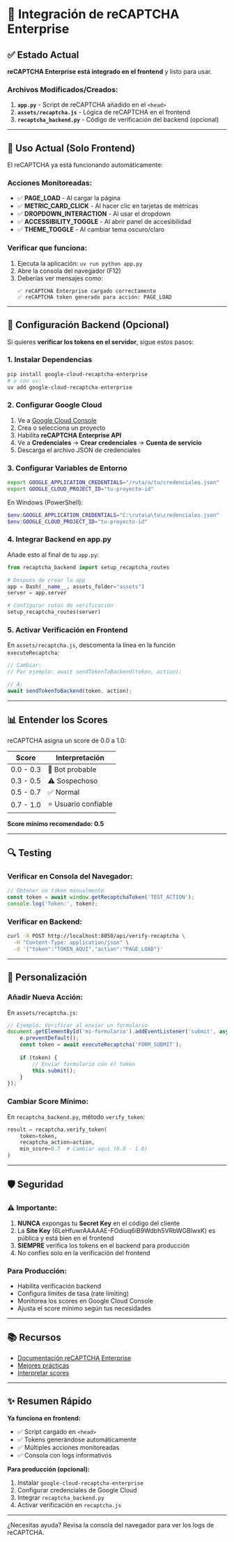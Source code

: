 # 🔐 Integración de reCAPTCHA Enterprise

## ✅ Estado Actual

**reCAPTCHA Enterprise está integrado en el frontend** y listo para usar.

### Archivos Modificados/Creados:

1. **`app.py`** - Script de reCAPTCHA añadido en el `<head>`
2. **`assets/recaptcha.js`** - Lógica de reCAPTCHA en el frontend
3. **`recaptcha_backend.py`** - Código de verificación del backend (opcional)

---

## 🚀 Uso Actual (Solo Frontend)

El reCAPTCHA ya está funcionando automáticamente:

### Acciones Monitoreadas:
- ✅ **PAGE_LOAD** - Al cargar la página
- ✅ **METRIC_CARD_CLICK** - Al hacer clic en tarjetas de métricas
- ✅ **DROPDOWN_INTERACTION** - Al usar el dropdown
- ✅ **ACCESSIBILITY_TOGGLE** - Al abrir panel de accesibilidad
- ✅ **THEME_TOGGLE** - Al cambiar tema oscuro/claro

### Verificar que funciona:
1. Ejecuta la aplicación: `uv run python app.py`
2. Abre la consola del navegador (F12)
3. Deberías ver mensajes como:
   ```
   ✅ reCAPTCHA Enterprise cargado correctamente
   ✅ reCAPTCHA token generado para acción: PAGE_LOAD
   ```

---

## 🔧 Configuración Backend (Opcional)

Si quieres **verificar los tokens en el servidor**, sigue estos pasos:

### 1. Instalar Dependencias

```bash
pip install google-cloud-recaptcha-enterprise
# o con uv:
uv add google-cloud-recaptcha-enterprise
```

### 2. Configurar Google Cloud

1. Ve a [Google Cloud Console](https://console.cloud.google.com/)
2. Crea o selecciona un proyecto
3. Habilita **reCAPTCHA Enterprise API**
4. Ve a **Credenciales** → **Crear credenciales** → **Cuenta de servicio**
5. Descarga el archivo JSON de credenciales

### 3. Configurar Variables de Entorno

```bash
export GOOGLE_APPLICATION_CREDENTIALS="/ruta/a/tu/credenciales.json"
export GOOGLE_CLOUD_PROJECT_ID="tu-proyecto-id"
```

En Windows (PowerShell):
```powershell
$env:GOOGLE_APPLICATION_CREDENTIALS="C:\ruta\a\tu\credenciales.json"
$env:GOOGLE_CLOUD_PROJECT_ID="tu-proyecto-id"
```

### 4. Integrar Backend en app.py

Añade esto al final de tu `app.py`:

```python
from recaptcha_backend import setup_recaptcha_routes

# Después de crear la app
app = Dash(__name__, assets_folder="assets")
server = app.server

# Configurar rutas de verificación
setup_recaptcha_routes(server)
```

### 5. Activar Verificación en Frontend

En `assets/recaptcha.js`, descomenta la línea en la función `executeRecaptcha`:

```javascript
// Cambiar:
// Por ejemplo: await sendTokenToBackend(token, action);

// A:
await sendTokenToBackend(token, action);
```

---

## 📊 Entender los Scores

reCAPTCHA asigna un score de 0.0 a 1.0:

| Score | Interpretación |
|-------|---------------|
| 0.0 - 0.3 | 🤖 Bot probable |
| 0.3 - 0.5 | ⚠️ Sospechoso |
| 0.5 - 0.7 | ✅ Normal |
| 0.7 - 1.0 | ⭐ Usuario confiable |

**Score mínimo recomendado: 0.5**

---

## 🔍 Testing

### Verificar en Consola del Navegador:

```javascript
// Obtener un token manualmente
const token = await window.getRecaptchaToken('TEST_ACTION');
console.log('Token:', token);
```

### Verificar en Backend:

```bash
curl -X POST http://localhost:8050/api/verify-recaptcha \
  -H "Content-Type: application/json" \
  -d '{"token":"TOKEN_AQUI","action":"PAGE_LOAD"}'
```

---

## 📝 Personalización

### Añadir Nueva Acción:

En `assets/recaptcha.js`:

```javascript
// Ejemplo: Verificar al enviar un formulario
document.getElementById('mi-formulario').addEventListener('submit', async function(e) {
    e.preventDefault();
    const token = await executeRecaptcha('FORM_SUBMIT');
    
    if (token) {
        // Enviar formulario con el token
        this.submit();
    }
});
```

### Cambiar Score Mínimo:

En `recaptcha_backend.py`, método `verify_token`:

```python
result = recaptcha.verify_token(
    token=token,
    recaptcha_action=action,
    min_score=0.7  # Cambiar aquí (0.0 - 1.0)
)
```

---

## 🛡️ Seguridad

### ⚠️ Importante:

1. **NUNCA** expongas tu **Secret Key** en el código del cliente
2. La **Site Key** (6LeHfuwrAAAAAE-FOdiuq6iB9Wdbh5VRbWGBlwxK) es pública y está bien en el frontend
3. **SIEMPRE** verifica los tokens en el backend para producción
4. No confíes solo en la verificación del frontend

### Para Producción:

- Habilita verificación backend
- Configura límites de tasa (rate limiting)
- Monitorea los scores en Google Cloud Console
- Ajusta el score mínimo según tus necesidades

---

## 📚 Recursos

- [Documentación reCAPTCHA Enterprise](https://cloud.google.com/recaptcha-enterprise/docs)
- [Mejores prácticas](https://cloud.google.com/recaptcha-enterprise/docs/best-practices)
- [Interpretar scores](https://cloud.google.com/recaptcha-enterprise/docs/interpret-assessment)

---

## ✨ Resumen Rápido

**Ya funciona en frontend:**
- ✅ Script cargado en `<head>`
- ✅ Tokens generándose automáticamente
- ✅ Múltiples acciones monitoreadas
- ✅ Consola con logs informativos

**Para producción (opcional):**
1. Instalar `google-cloud-recaptcha-enterprise`
2. Configurar credenciales de Google Cloud
3. Integrar `recaptcha_backend.py`
4. Activar verificación en `recaptcha.js`

---

¿Necesitas ayuda? Revisa la consola del navegador para ver los logs de reCAPTCHA.
